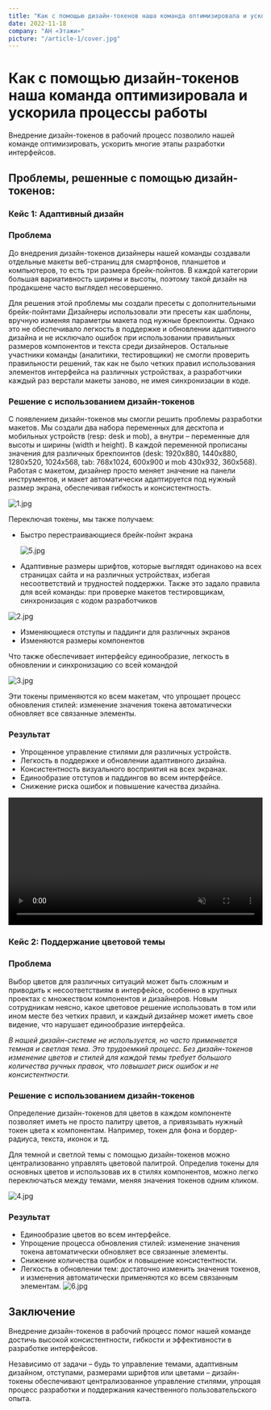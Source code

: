 ```yaml
---
title: "Как с помощью дизайн-токенов наша команда оптимизировала и ускорила процессы работы"
date: 2022-11-18
company: "АН «Этажи»"
picture: "/article-1/cover.jpg"
---
```


# Как с помощью дизайн-токенов наша команда оптимизировала и ускорила процессы работы

Внедрение дизайн-токенов в рабочий процесс позволило нашей команде оптимизировать, ускорить многие этапы разработки интерфейсов.

## Проблемы, решенные с помощью дизайн-токенов:

### Кейс 1: Адаптивный дизайн

### Проблема

До внедрения дизайн-токенов дизайнеры нашей команды создавали отдельные макеты веб-страниц для смартфонов, планшетов и компьютеров, то есть три размера брейк-пойнтов. В каждой категории большая вариативность ширины и высоты, поэтому такой дизайн на продакшене часто выглядел несовершенно.

Для решения этой проблемы мы создали пресеты с дополнительными брейк-пойнтами Дизайнеры использовали эти пресеты как шаблоны, вручную изменяя параметры макета под нужные брекпоинты. Однако это не обеспечивало легкость в поддержке и обновлении адаптивного дизайна и не исключало ошибок при использовании правильных размеров компонентов и текста среди дизайнеров. Остальные участники команды (аналитики, тестировщики) не смогли проверить правильности решений, так как не было четких правил использования элементов интерфейса на различных устройствах, а разработчики каждый раз верстали макеты заново, не имея синхронизации в коде.

### Решение с использованием дизайн-токенов

С появлением дизайн-токенов мы смогли решить проблемы разработки макетов. Мы создали два набора переменных для десктопа и мобильных устройств (resp: desk и mob), а внутри – переменные для высоты и ширины (width и height). В каждой переменной прописаны значения для различных брекпоинтов (desk: 1920х880, 1440х880, 1280х520, 1024х568, tab: 768х1024, 600х900 и mob 430х932, 360х568). Работая с макетом, дизайнер просто меняет значение на панели инструментов, и макет автоматически адаптируется под нужный размер экрана, обеспечивая гибкость и консистентность.

![1.jpg](/article-2/1.jpg)

Переключая токены, мы также получаем:

- Быстро перестраивающиеся брейк-пойнт экрана

  ![5.jpg](/article-2/5.jpg)

- Адаптивные размеры шрифтов, которые выглядят одинаково на всех страницах сайта и на различных устройствах, избегая несоответствий и трудностей поддержки. Также это задало правила для всей команды: при проверке макетов тестировщикам, синхронизация с кодом разработчиков

![2.jpg](/article-2/2.jpg)

- Изменяющиеся отступы и паддинги для различных экранов
- Изменяются размеры компонентов

Что также обеспечивает интерфейсу единообразие, легкость в обновлении и синхронизацию со всей командой

![3.jpg](/article-2/3.jpg)

Эти токены применяются ко всем макетам, что упрощает процесс обновления стилей: изменение значения токена автоматически обновляет все связанные элементы.

### Результат

- Упрощенное управление стилями для различных устройств.
- Легкость в поддержке и обновлении адаптивного дизайна.
- Консистентность визуального восприятия на всех экранах.
- Единообразие отступов и паддингов во всем интерфейсе.
- Снижение риска ошибок и повышение качества дизайна.

<video src="/article-2/1.mp4" controls autoplay loop muted style="width: 100%;" ></video>

### Кейс 2: Поддержание цветовой темы

### Проблема

Выбор цветов для различных ситуаций может быть сложным и приводить к несоответствиям в интерфейсе, особенно в крупных проектах с множеством компонентов и дизайнеров. Новым сотрудникам неясно, какое цветовое решение использовать в том или ином месте без четких правил, и каждый дизайнер может иметь свое видение, что нарушает единообразие интерфейса.

_В нашей дизайн-системе не используется, но часто применяется темная и светлая тема. Это трудоемкий процесс. Без дизайн-токенов изменение цветов и стилей для каждой темы требует большого количества ручных правок, что повышает риск ошибок и не консистентности._

### Решение с использованием дизайн-токенов

Определение дизайн-токенов для цветов в каждом компоненте позволяет иметь не просто палитру цветов, а привязывать нужный токен цвета к компонентам. Например, токен для фона и бордер-радиуса, текста, иконок и тд.

Для темной и светлой темы с помощью дизайн-токенов можно централизованно управлять цветовой палитрой. Определив токены для основных цветов и использовав их в стилях компонентов, можно легко переключаться между темами, меняя значения токенов одним кликом.

![4.jpg](/article-2/4.jpg)

### **Результат**

- Единообразие цветов во всем интерфейсе.
- Упрощение процесса обновления стилей: изменение значения токена автоматически обновляет все связанные элементы.
- Снижение количества ошибок и повышение консистентности.
- Легкость в обновлении тем: достаточно изменить значения токенов, и изменения автоматически применяются ко всем связанным элементам.
  ![6.jpg](/article-2/6.jpg)

## Заключение

Внедрение дизайн-токенов в рабочий процесс помог нашей команде достичь высокой консистентности, гибкости и эффективности в разработке интерфейсов.

Независимо от задачи – будь то управление темами, адаптивным дизайном, отступами, размерами шрифтов или цветами – дизайн-токены обеспечивают централизованное управление стилями, упрощая процесс разработки и поддержания качественного пользовательского опыта.
